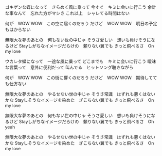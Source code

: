 

ゴキゲンな蝶になって　きらめく風に乗って
今すぐ　キミに会いに行こう
余計な事なんて　忘れた方がマシさ
これ以上　シャレてる時間はない

何が　WOW WOW　この空に届くのだろう
だけど　WOW WOW　明日の予定もはからない

無限大な夢のあとの　何もない世の中じゃ
そうさ愛しい　想いも負けそうになるけど
Stayしがちなイメージだらけの　頼りない翼でも
きっと飛べるさ　On my love

ウカレタ蝶になって　一途な風に乗って
どこまでも　キミに会いに行こう
曖昧な言葉って　意外に便利だって
叫んでる　ヒットソング聴きながら

何が　WOW WOW　この街に響くのだろう
だけど　WOW WOW　期待してても仕方ない

無限大な夢のあとの　やるせない世の中じゃ
そうさ常識　はずれも悪くはないかな
Stayしそうなイメージを染めた　ぎこちない翼でも
きっと飛べるさ　On my love

無限大な夢のあとの　何もない世の中じゃ
そうさ愛しい　想いも負けそうになるけど
Stayしがちなイメージだらけの　頼りない翼でも
きっと飛べるさ　Oh yeah

無限大な夢のあとの　やるせない世の中じゃ
そうさ常識　はずれも悪くはないかな
Stayしそうなイメージを染めた　ぎこちない翼でも
きっと飛べるさ　On my love